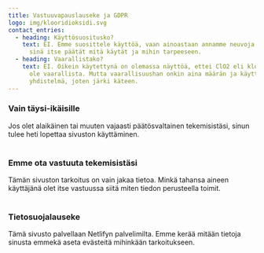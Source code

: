 ```yaml
---
title: Vastuuvapauslauseke ja GDPR
logo: img/klooridioksidi.svg
contact_entries:
  - heading: Käyttösuositusko?
    text: EI. Emme suosittele käyttöä, vaan ainoastaan annamme neuvoja. Sinä ja vain
      sinä itse päätät mitä käytät ja mihin tarpeeseen.
  - heading: Vaarallistako?
    text: EI. Oikein käytettynä on olemassa näyttöä, ettei ClO2 eli klooridioksidi
      ole vaarallista. Mutta vaarallisuushan onkin aina määrän ja käyttötavan
      yhdistelmä, joten järki käteen.
---
```

<h3 class="f4 b lh-title mb2">Vain täysi-ikäisille</h3>
Jos olet alaikäinen tai muuten vajaasti päätösvaltainen tekemisistäsi, sinun tulee heti lopettaa sivuston käyttäminen.
<br />&nbsp;
<h3 class="f4 b lh-title mb2">Emme ota vastuuta tekemisistäsi</h3>
Tämän sivuston tarkoitus on vain jakaa tietoa. Minkä tahansa aineen käyttäjänä olet itse vastuussa siitä miten tiedon perusteella toimit.
<br />&nbsp;
<h3 class="f4 b lh-title mb2">Tietosuojalauseke</h3>
Tämä sivusto palvellaan Netlifyn palvelimilta. Emme kerää mitään tietoja sinusta emmekä aseta evästeitä mihinkään tarkoitukseen.
<br />&nbsp;

